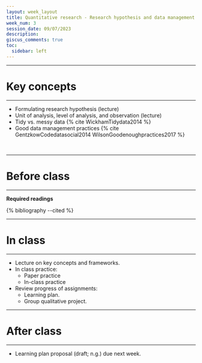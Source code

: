 ```yaml
---
layout: week_layout
title: Quantitative research - Research hypothesis and data management
week_num: 3
session_date: 09/07/2023
description:
giscus_comments: true
toc:
  sidebar: left
---
```


---
# Key concepts
---

- Formulating research hypothesis (lecture)
- Unit of analysis, level of analysis, and observation (lecture)
- Tidy vs. messy data {% cite WickhamTidydata2014 %}
- Good data management practices {% cite GentzkowCodedatasocial2014 WilsonGoodenoughpractices2017 %}

<br>

---
# Before class
---

**Required readings**

{% bibliography --cited %}

---
# In class
---

- Lecture on key concepts and frameworks.
- In class practice:
	- Paper practice
	- In-class practice
- Review progress of assignments:
	- Learning plan.
	- Group qualitative project.

---
# After class
---

- Learning plan proposal (draft; n.g.) due next week.
